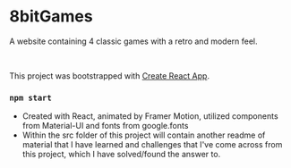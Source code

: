 # 8bitGames

A website containing 4 classic games with a retro and modern feel.

<br>

This project was bootstrapped with [Create React App](https://github.com/facebook/create-react-app).

### `npm start`

* Created with React, animated by Framer Motion, utilized components from Material-UI and fonts from google.fonts
* Within the src folder of this project will contain another readme of material that I have learned and challenges that I've come across from this project, which I have solved/found the answer to.
